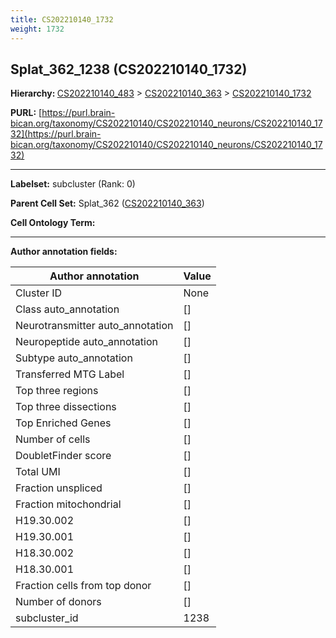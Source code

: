 ```yaml
---
title: CS202210140_1732
weight: 1732
---
```

## Splat_362_1238 (CS202210140_1732)
<b>Hierarchy: </b>
[CS202210140_483](../CS202210140_483) >
[CS202210140_363](../CS202210140_363) >
[CS202210140_1732](../CS202210140_1732)

**PURL:** [https://purl.brain-bican.org/taxonomy/CS202210140/CS202210140_neurons/CS202210140_1732](https://purl.brain-bican.org/taxonomy/CS202210140/CS202210140_neurons/CS202210140_1732)

---


**Labelset:** subcluster (Rank: 0)

**Parent Cell Set:** Splat_362 ([CS202210140_363](../CS202210140_363))



**Cell Ontology Term:** 

[MARKER GENES.]: #


---

[TRANSFERRED ANNOTATIONS.]: #


[AUTHOR ANNOTATION FIELDS.]: #


**Author annotation fields:**

| Author annotation | Value |
|-------------------|-------|
|Cluster ID|None|
|Class auto_annotation|[]|
|Neurotransmitter auto_annotation|[]|
|Neuropeptide auto_annotation|[]|
|Subtype auto_annotation|[]|
|Transferred MTG Label|[]|
|Top three regions|[]|
|Top three dissections|[]|
|Top Enriched Genes|[]|
|Number of cells|[]|
|DoubletFinder score|[]|
|Total UMI|[]|
|Fraction unspliced|[]|
|Fraction mitochondrial|[]|
|H19.30.002|[]|
|H19.30.001|[]|
|H18.30.002|[]|
|H18.30.001|[]|
|Fraction cells from top donor|[]|
|Number of donors|[]|
|subcluster_id|1238|

